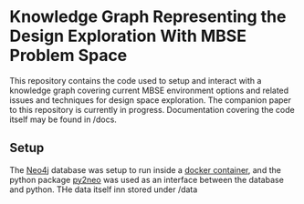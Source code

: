 # Knowledge Graph Representing the Design Exploration With MBSE Problem Space
This repository contains the code used to setup and interact with a knowledge graph covering current MBSE environment options and related issues and techniques for design space exploration. The companion paper to this repository is currently in progress. Documentation covering the code itself may be found in /docs.

## Setup
The [Neo4j](https://neo4j.com/) database was setup to run inside a [docker container](https://neo4j.com/docs/operations-manual/current/docker/), and the python package [py2neo](https://py2neo.org/2021.1/) was used as an interface between the database and python. THe data itself inn stored under /data